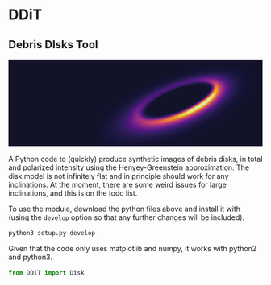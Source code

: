 # DDiT
## Debris DIsks Tool

![screenshot](screenshots/DDiT.png)

A Python code to (quickly) produce synthetic images of debris disks, in total and polarized intensity using the Henyey-Greenstein approximation. The disk model is not infinitely flat and in principle should work for any inclinations. At the moment, there are some weird issues for large inclinations, and this is on the todo list.

To use the module, download the python files above and install it with (using the `develop` option so that any further changes will be included).
```python
python3 setup.py develop
```

Given that the code only uses matplotlib and numpy, it works with python2 and python3.




```python
from DDiT import Disk
```

